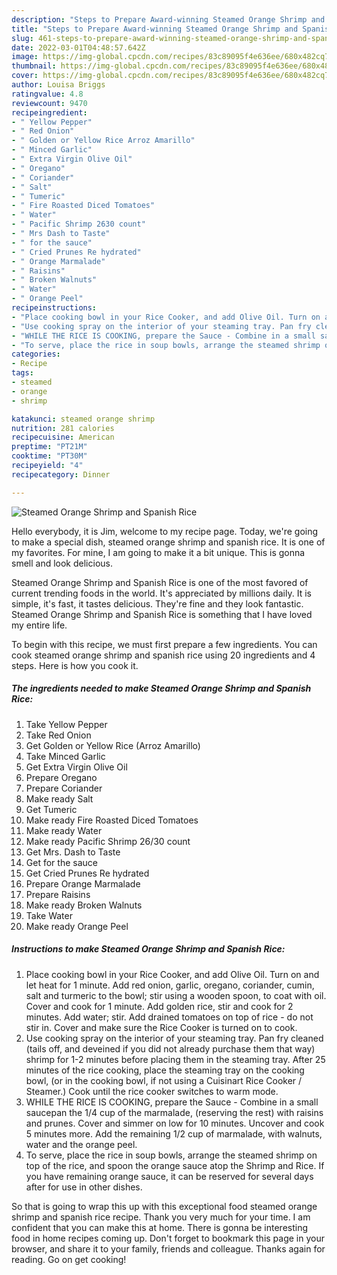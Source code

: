 ```yaml
---
description: "Steps to Prepare Award-winning Steamed Orange Shrimp and Spanish Rice"
title: "Steps to Prepare Award-winning Steamed Orange Shrimp and Spanish Rice"
slug: 461-steps-to-prepare-award-winning-steamed-orange-shrimp-and-spanish-rice
date: 2022-03-01T04:48:57.642Z
image: https://img-global.cpcdn.com/recipes/83c89095f4e636ee/680x482cq70/steamed-orange-shrimp-and-spanish-rice-recipe-main-photo.jpg
thumbnail: https://img-global.cpcdn.com/recipes/83c89095f4e636ee/680x482cq70/steamed-orange-shrimp-and-spanish-rice-recipe-main-photo.jpg
cover: https://img-global.cpcdn.com/recipes/83c89095f4e636ee/680x482cq70/steamed-orange-shrimp-and-spanish-rice-recipe-main-photo.jpg
author: Louisa Briggs
ratingvalue: 4.8
reviewcount: 9470
recipeingredient:
- " Yellow Pepper"
- " Red Onion"
- " Golden or Yellow Rice Arroz Amarillo"
- " Minced Garlic"
- " Extra Virgin Olive Oil"
- " Oregano"
- " Coriander"
- " Salt"
- " Tumeric"
- " Fire Roasted Diced Tomatoes"
- " Water"
- " Pacific Shrimp 2630 count"
- " Mrs Dash to Taste"
- " for the sauce"
- " Cried Prunes Re hydrated"
- " Orange Marmalade"
- " Raisins"
- " Broken Walnuts"
- " Water"
- " Orange Peel"
recipeinstructions:
- "Place cooking bowl in your Rice Cooker, and add Olive Oil. Turn on and let heat for 1 minute. Add red onion, garlic, oregano, coriander, cumin, salt and turmeric to the bowl; stir using a wooden spoon, to coat with oil. Cover and cook for 1 minute. Add golden rice, stir and cook for 2 minutes. Add water; stir. Add drained tomatoes on top of rice - do not stir in. Cover and make sure the Rice Cooker is turned on to cook."
- "Use cooking spray on the interior of your steaming tray. Pan fry cleaned (tails off, and deveined if you did not already purchase them that way) shrimp for 1-2 minutes before placing them in the steaming tray. After 25 minutes of the rice cooking, place the steaming tray on the cooking bowl, (or in the cooking bowl, if not using a Cuisinart Rice Cooker / Steamer.) Cook until the rice cooker switches to warm mode."
- "WHILE THE RICE IS COOKING, prepare the Sauce - Combine in a small saucepan the 1/4 cup of the marmalade, (reserving the rest) with raisins and prunes. Cover and simmer on low for 10 minutes. Uncover and cook 5 minutes more. Add the remaining 1/2 cup of marmalade, with walnuts, water and the orange peel."
- "To serve, place the rice in soup bowls, arrange the steamed shrimp on top of the rice, and spoon the orange sauce atop the Shrimp and Rice. If you have remaining orange sauce, it can be reserved for several days after for use in other dishes."
categories:
- Recipe
tags:
- steamed
- orange
- shrimp

katakunci: steamed orange shrimp 
nutrition: 281 calories
recipecuisine: American
preptime: "PT21M"
cooktime: "PT30M"
recipeyield: "4"
recipecategory: Dinner

---
```



![Steamed Orange Shrimp and Spanish Rice](https://img-global.cpcdn.com/recipes/83c89095f4e636ee/680x482cq70/steamed-orange-shrimp-and-spanish-rice-recipe-main-photo.jpg)

Hello everybody, it is Jim, welcome to my recipe page. Today, we're going to make a special dish, steamed orange shrimp and spanish rice. It is one of my favorites. For mine, I am going to make it a bit unique. This is gonna smell and look delicious.

Steamed Orange Shrimp and Spanish Rice is one of the most favored of current trending foods in the world. It's appreciated by millions daily. It is simple, it's fast, it tastes delicious. They're fine and they look fantastic. Steamed Orange Shrimp and Spanish Rice is something that I have loved my entire life.




To begin with this recipe, we must first prepare a few ingredients. You can cook steamed orange shrimp and spanish rice using 20 ingredients and 4 steps. Here is how you cook it.

<!--inarticleads1-->

##### The ingredients needed to make Steamed Orange Shrimp and Spanish Rice:

1. Take  Yellow Pepper
1. Take  Red Onion
1. Get  Golden or Yellow Rice (Arroz Amarillo)
1. Take  Minced Garlic
1. Get  Extra Virgin Olive Oil
1. Prepare  Oregano
1. Prepare  Coriander
1. Make ready  Salt
1. Get  Tumeric
1. Make ready  Fire Roasted Diced Tomatoes
1. Make ready  Water
1. Make ready  Pacific Shrimp 26/30 count
1. Get  Mrs. Dash to Taste
1. Get  for the sauce
1. Get  Cried Prunes Re hydrated
1. Prepare  Orange Marmalade
1. Prepare  Raisins
1. Make ready  Broken Walnuts
1. Take  Water
1. Make ready  Orange Peel




<!--inarticleads2-->

##### Instructions to make Steamed Orange Shrimp and Spanish Rice:

1. Place cooking bowl in your Rice Cooker, and add Olive Oil. Turn on and let heat for 1 minute. Add red onion, garlic, oregano, coriander, cumin, salt and turmeric to the bowl; stir using a wooden spoon, to coat with oil. Cover and cook for 1 minute. Add golden rice, stir and cook for 2 minutes. Add water; stir. Add drained tomatoes on top of rice - do not stir in. Cover and make sure the Rice Cooker is turned on to cook.
1. Use cooking spray on the interior of your steaming tray. Pan fry cleaned (tails off, and deveined if you did not already purchase them that way) shrimp for 1-2 minutes before placing them in the steaming tray. After 25 minutes of the rice cooking, place the steaming tray on the cooking bowl, (or in the cooking bowl, if not using a Cuisinart Rice Cooker / Steamer.) Cook until the rice cooker switches to warm mode.
1. WHILE THE RICE IS COOKING, prepare the Sauce - Combine in a small saucepan the 1/4 cup of the marmalade, (reserving the rest) with raisins and prunes. Cover and simmer on low for 10 minutes. Uncover and cook 5 minutes more. Add the remaining 1/2 cup of marmalade, with walnuts, water and the orange peel.
1. To serve, place the rice in soup bowls, arrange the steamed shrimp on top of the rice, and spoon the orange sauce atop the Shrimp and Rice. If you have remaining orange sauce, it can be reserved for several days after for use in other dishes.




So that is going to wrap this up with this exceptional food steamed orange shrimp and spanish rice recipe. Thank you very much for your time. I am confident that you can make this at home. There is gonna be interesting food in home recipes coming up. Don't forget to bookmark this page in your browser, and share it to your family, friends and colleague. Thanks again for reading. Go on get cooking!
